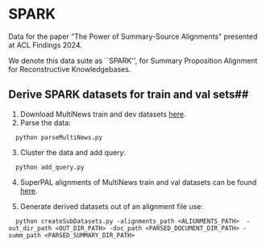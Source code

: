 # SPARK
Data for the paper "The Power of Summary-Source Alignments" presented at ACL Findings 2024.

We denote this data suite as ``SPARK'', for Summary Proposition Alignment for Reconstructive Knowledgebases.

## Derive SPARK datasets for train and val sets##

1. Download MultiNews train and dev datasets [here](https://github.com/Alex-Fabbri/Multi-News).
2. Parse the data:
```
  python parseMultiNews.py
```
3. Cluster the data and add query:
```
  python add_query.py
```
4.   SuperPAL alignments of MultiNews train and val datasets can be found [here](https://drive.google.com/drive/folders/1JnRrdbENzBLpbae5ZIKmil1fuZhm2toc?usp=sharing).

5. Generate derived datasets out of an alignment file use:
```
  python createSubDatasets.py -alignments_path <ALIGNMENTS_PATH>  -out_dir_path <OUT_DIR_PATH> -doc_path <PARSED_DOCUMENT_DIR_PATH> -summ_path <PARSED_SUMMARY_DIR_PATH>
```
